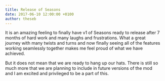 ```yaml
---
title: Release of Seasons
date: 2017-06-10 12:00:00 +0100
author: theseb
---
```


It is an amazing feeling to finally have v1 of Seasons ready to release after 7 months of hard work and many laughs and frustrations. What a great journey with many twists and turns and now finally seeing all of the features working seamlessly together makes me feel proud of what we have achieved.

But it does not mean that we are ready to hang up our hats. There is still so much more that we are planning to include in future versions of the mod and I am excited and privileged to be a part of this.
